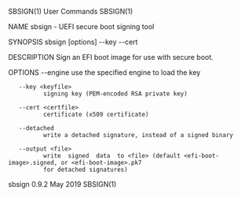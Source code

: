 SBSIGN(1)                                    User Commands                                   SBSIGN(1)

NAME
       sbsign - UEFI secure boot signing tool

SYNOPSIS
       sbsign [options] --key <keyfile> --cert <certfile> <efi-boot-image>

DESCRIPTION
       Sign an EFI boot image for use with secure boot.

OPTIONS
       --engine <eng>
              use the specified engine to load the key

       --key <keyfile>
              signing key (PEM-encoded RSA private key)

       --cert <certfile>
              certificate (x509 certificate)

       --detached
              write a detached signature, instead of a signed binary

       --output <file>
              write  signed  data  to <file> (default <efi-boot-image>.signed, or <efi-boot-image>.pk7
              for detached signatures)

sbsign 0.9.2                                   May 2019                                      SBSIGN(1)
